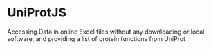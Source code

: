 UniProtJS
=========

Accessing Data in online Excel files without any downloading or local software, and providing a list of protein functions from UniProt
